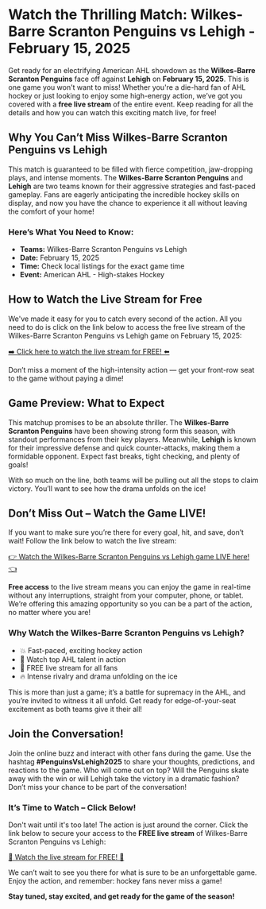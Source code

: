 # Watch the Thrilling Match: Wilkes-Barre Scranton Penguins vs Lehigh - February 15, 2025

Get ready for an electrifying American AHL showdown as the **Wilkes-Barre Scranton Penguins** face off against **Lehigh** on **February 15, 2025**. This is one game you won't want to miss! Whether you're a die-hard fan of AHL hockey or just looking to enjoy some high-energy action, we’ve got you covered with a **free live stream** of the entire event. Keep reading for all the details and how you can watch this exciting match live, for free!

## Why You Can’t Miss Wilkes-Barre Scranton Penguins vs Lehigh

This match is guaranteed to be filled with fierce competition, jaw-dropping plays, and intense moments. The **Wilkes-Barre Scranton Penguins** and **Lehigh** are two teams known for their aggressive strategies and fast-paced gameplay. Fans are eagerly anticipating the incredible hockey skills on display, and now you have the chance to experience it all without leaving the comfort of your home!

### Here’s What You Need to Know:

- **Teams:** Wilkes-Barre Scranton Penguins vs Lehigh
- **Date:** February 15, 2025
- **Time:** Check local listings for the exact game time
- **Event:** American AHL - High-stakes Hockey

## How to Watch the Live Stream for Free

We've made it easy for you to catch every second of the action. All you need to do is click on the link below to access the free live stream of the Wilkes-Barre Scranton Penguins vs Lehigh game on February 15, 2025:

[➡️ Click here to watch the live stream for FREE! ⬅️](https://tinyurl.com/livestreamfreeo?st=Wilkes-Barre+Scranton+Penguins+vs+Lehigh&si=ghc)

Don’t miss a moment of the high-intensity action — get your front-row seat to the game without paying a dime!

## Game Preview: What to Expect

This matchup promises to be an absolute thriller. The **Wilkes-Barre Scranton Penguins** have been showing strong form this season, with standout performances from their key players. Meanwhile, **Lehigh** is known for their impressive defense and quick counter-attacks, making them a formidable opponent. Expect fast breaks, tight checking, and plenty of goals!

With so much on the line, both teams will be pulling out all the stops to claim victory. You’ll want to see how the drama unfolds on the ice!

## Don’t Miss Out – Watch the Game LIVE!

If you want to make sure you’re there for every goal, hit, and save, don’t wait! Follow the link below to watch the live stream:

[👉 Watch the Wilkes-Barre Scranton Penguins vs Lehigh game LIVE here! 👈](https://tinyurl.com/livestreamfreeo?st=Wilkes-Barre+Scranton+Penguins+vs+Lehigh&si=ghc)

**Free access** to the live stream means you can enjoy the game in real-time without any interruptions, straight from your computer, phone, or tablet. We’re offering this amazing opportunity so you can be a part of the action, no matter where you are!

### Why Watch the Wilkes-Barre Scranton Penguins vs Lehigh?

- 💥 Fast-paced, exciting hockey action
- 🏒 Watch top AHL talent in action
- 🎉 FREE live stream for all fans
- 🔥 Intense rivalry and drama unfolding on the ice

This is more than just a game; it’s a battle for supremacy in the AHL, and you’re invited to witness it all unfold. Get ready for edge-of-your-seat excitement as both teams give it their all!

## Join the Conversation!

Join the online buzz and interact with other fans during the game. Use the hashtag **#PenguinsVsLehigh2025** to share your thoughts, predictions, and reactions to the game. Who will come out on top? Will the Penguins skate away with the win or will Lehigh take the victory in a dramatic fashion? Don’t miss your chance to be part of the conversation!

### It’s Time to Watch – Click Below!

Don't wait until it's too late! The action is just around the corner. Click the link below to secure your access to the **FREE live stream** of Wilkes-Barre Scranton Penguins vs Lehigh:

[🏒 Watch the live stream for FREE! 🏒](https://tinyurl.com/livestreamfreeo?st=Wilkes-Barre+Scranton+Penguins+vs+Lehigh&si=ghc)

We can’t wait to see you there for what is sure to be an unforgettable game. Enjoy the action, and remember: hockey fans never miss a game!

**Stay tuned, stay excited, and get ready for the game of the season!**
